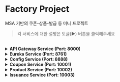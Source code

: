 # Factory Project
MSA 기반의 쿠폰-상품-발급 등 미니 프로젝트
> 각 서비스에 대한 설명은 토글(▶︎) 버튼을 클릭해주세요

<br>

<details>
  <summary><b>API Gateway Service (Port: 8000)</b></summary>

  - [레포지토리](https://github.com/factory-msa/factory-api-gateway)
  
### Gateway
- 클라이언트와 서비스 사이에 위치한 Proxy 역할의 API Gateway
- 클라이언트는 각 서비스의 엔드포인트 대신 API Gateway 로 Call -> Gateway 는 설정값에 따라 각 서비스를 호출하고, 응답을 클라이언트에 전달하는 역할
- Spring Cloud Gateway 의 구성은 크게 `Route`, `Predicate`, `Filter` 로 구성

### Factory Gateway 서비스는 다음과 같은 역할을 담당
- `GlobalTransactionId`
  - 각 서비스의 추적, 로깅 등에 사용될 `글로벌 트랜잭션 ID` 를 생성하고, `HTTP Header` 에 설정
- `Request Logging`
  - 모든 클라이언트의 요청 데이터를 DB 에 저장

### Gateway Glossary
![image](https://github.com/JuHyun419/study/assets/50076031/5b21f55f-5789-4ae4-8741-f9f930a86c21)

#### Route
- 서비스의 고유 id, 요청 url, Predicates, Filter 로 구성
- 요청 uri 의 조건이 predicates 와 일치하는지 확인 후 요청 경로 매칭
#### Predicate
- API Gateway 로 들어온 클라이언트의 요청이 조건을 만족하는지 검증
#### Filter
- API Gateway 로 들어온 클라이언트의 요청에 Filter 를 적용하여 선처리 및 후처리를 적용

### docs
https://docs.spring.io/spring-cloud-gateway/docs/current/reference/html/
</details>


<details>
  <summary><b>Eureka Service (Port: 8761)</b></summary>
  
  - [레포지토리](https://github.com/factory-msa/factory-eureka)

### Eureka
- MSA 구축 시 사용되는 `서비스 디스커버리(Service Discovery)` 및 `레지스트리 서버`
- Service Discovery: Client 가 서비스를 호출할 때 필요한 서비스의 정보(IP, Port)들을 저장 및 관리하는 개념

![image](https://github.com/JuHyun419/factory-eureka/assets/50076031/552dd86b-f6b9-429a-b06e-3b569a3ac11c)
- https://www.nginx.com/blog/service-discovery-in-a-microservices-architecture/

### docs
- https://docs.spring.io/spring-cloud-netflix/docs/current/reference/html/#service-discovery-eureka-clients

</details>


<details>
  <summary><b>Config Service (Port: 8888)</b></summary>
  
  - [레포지토리](https://github.com/factory-msa/factory-config)
</details>


<details>
  <summary><b>Coupon Service (Port: 10001)</b></summary>
  
  - [레포지토리](https://github.com/factory-msa/factory-coupon)
</details>


<details>
  <summary><b>Product Service (Port: 10002)</b></summary>
  
  - [레포지토리](https://github.com/factory-msa/factory-product)
</details>


<details>
  <summary><b>Issuance Service (Port: 10003)</b></summary>
  
  - [레포지토리](https://github.com/factory-msa/factory-issuance)
</details>

